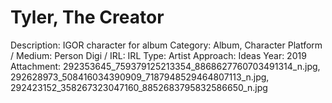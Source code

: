 # Tyler, The Creator

Description: IGOR character for album
Category: Album, Character
Platform / Medium: Person
Digi / IRL: IRL
Type: Artist
Approach: Ideas
Year: 2019
Attachment: 292353645_759379125213354_8868627760703491314_n.jpg, 292628973_508416034390909_7187948529464807113_n.jpg, 292423152_358267323047160_8852683795832586650_n.jpg